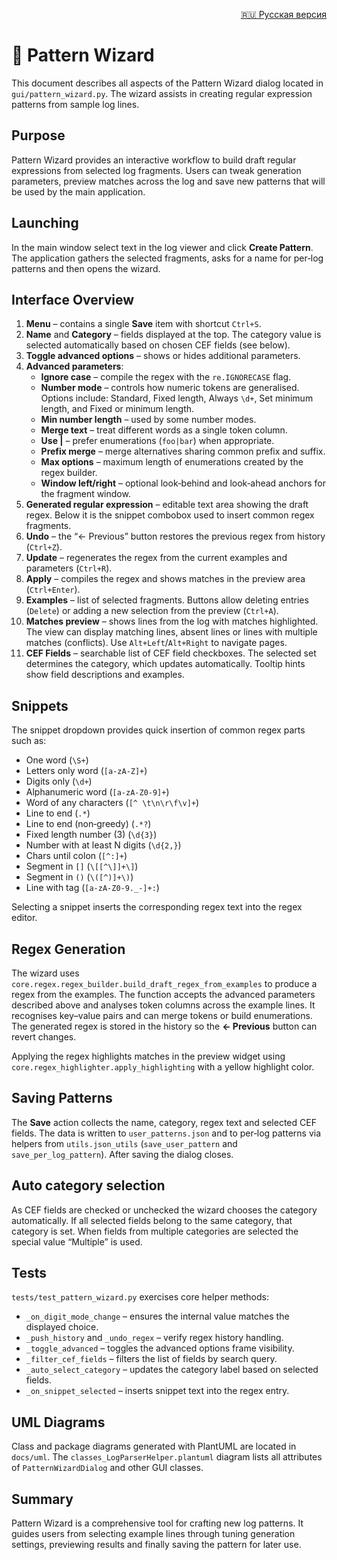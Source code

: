 <p align="right"><a href="pattern_wizard.ru.md">🇷🇺 Русская версия</a></p>

# 🧙 Pattern Wizard

This document describes all aspects of the Pattern Wizard dialog located in `gui/pattern_wizard.py`. The wizard assists in creating regular expression patterns from sample log lines.

## Purpose

Pattern Wizard provides an interactive workflow to build draft regular expressions from selected log fragments. Users can tweak generation parameters, preview matches across the log and save new patterns that will be used by the main application.

## Launching

In the main window select text in the log viewer and click **Create Pattern**. The application gathers the selected fragments, asks for a name for per‑log patterns and then opens the wizard.

## Interface Overview

1. **Menu** – contains a single **Save** item with shortcut `Ctrl+S`.
2. **Name** and **Category** – fields displayed at the top. The category value is selected automatically based on chosen CEF fields (see below).
3. **Toggle advanced options** – shows or hides additional parameters.
4. **Advanced parameters**:
   - **Ignore case** – compile the regex with the `re.IGNORECASE` flag.
   - **Number mode** – controls how numeric tokens are generalised. Options include: Standard, Fixed length, Always `\d+`, Set minimum length, and Fixed or minimum length.
   - **Min number length** – used by some number modes.
   - **Merge text** – treat different words as a single token column.
   - **Use |** – prefer enumerations (`foo|bar`) when appropriate.
   - **Prefix merge** – merge alternatives sharing common prefix and suffix.
   - **Max options** – maximum length of enumerations created by the regex builder.
   - **Window left/right** – optional look‑behind and look‑ahead anchors for the fragment window.
5. **Generated regular expression** – editable text area showing the draft regex. Below it is the snippet combobox used to insert common regex fragments.
6. **Undo** – the “← Previous” button restores the previous regex from history (`Ctrl+Z`).
7. **Update** – regenerates the regex from the current examples and parameters (`Ctrl+R`).
8. **Apply** – compiles the regex and shows matches in the preview area (`Ctrl+Enter`).
9. **Examples** – list of selected fragments. Buttons allow deleting entries (`Delete`) or adding a new selection from the preview (`Ctrl+A`).
10. **Matches preview** – shows lines from the log with matches highlighted. The view can display matching lines, absent lines or lines with multiple matches (conflicts). Use `Alt+Left`/`Alt+Right` to navigate pages.
11. **CEF Fields** – searchable list of CEF field checkboxes. The selected set determines the category, which updates automatically. Tooltip hints show field descriptions and examples.

## Snippets

The snippet dropdown provides quick insertion of common regex parts such as:

- One word (`\S+`)
- Letters only word (`[a-zA-Z]+`)
- Digits only (`\d+`)
- Alphanumeric word (`[a-zA-Z0-9]+`)
- Word of any characters (`[^ \t\n\r\f\v]+`)
- Line to end (`.*`)
- Line to end (non‑greedy) (`.*?`)
- Fixed length number (3) (`\d{3}`)
- Number with at least N digits (`\d{2,}`)
- Chars until colon (`[^:]+`)
- Segment in `[]` (`\[[^\]]+\]`)
- Segment in `()` (`\([^)]+\)`)
- Line with tag (`[a-zA-Z0-9._-]+:`)

Selecting a snippet inserts the corresponding regex text into the regex editor.

## Regex Generation

The wizard uses `core.regex.regex_builder.build_draft_regex_from_examples` to produce a regex from the examples. The function accepts the advanced parameters described above and analyses token columns across the example lines. It recognises key–value pairs and can merge tokens or build enumerations. The generated regex is stored in the history so the **← Previous** button can revert changes.

Applying the regex highlights matches in the preview widget using `core.regex_highlighter.apply_highlighting` with a yellow highlight color.

## Saving Patterns

The **Save** action collects the name, category, regex text and selected CEF fields. The data is written to `user_patterns.json` and to per‑log patterns via helpers from `utils.json_utils` (`save_user_pattern` and `save_per_log_pattern`). After saving the dialog closes.

## Auto category selection

As CEF fields are checked or unchecked the wizard chooses the category automatically. If all selected fields belong to the same category, that category is set. When fields from multiple categories are selected the special value “Multiple” is used.

## Tests

`tests/test_pattern_wizard.py` exercises core helper methods:

- `_on_digit_mode_change` – ensures the internal value matches the displayed choice.
- `_push_history` and `_undo_regex` – verify regex history handling.
- `_toggle_advanced` – toggles the advanced options frame visibility.
- `_filter_cef_fields` – filters the list of fields by search query.
- `_auto_select_category` – updates the category label based on selected fields.
- `_on_snippet_selected` – inserts snippet text into the regex entry.

## UML Diagrams

Class and package diagrams generated with PlantUML are located in `docs/uml`. The `classes_LogParserHelper.plantuml` diagram lists all attributes of `PatternWizardDialog` and other GUI classes.

## Summary

Pattern Wizard is a comprehensive tool for crafting new log patterns. It guides users from selecting example lines through tuning generation settings, previewing results and finally saving the pattern for later use.
